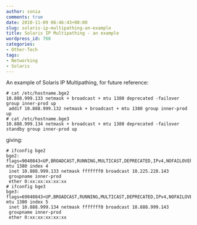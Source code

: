 ```yaml
---
author: sonia
comments: true
date: 2010-11-09 06:46:43+00:00
slug: solaris-ip-multipathing-an-example
title: Solaris IP Multipathing - an example
wordpress_id: 768
categories:
- Other-Tech
tags:
- Networking
- Solaris
---
```


An example of Solaris IP Multipathing, for future reference:

    
    # cat /etc/hostname.bge2
    10.888.999.133 netmask + broadcast + mtu 1380 deprecated -failover group inner-prod up 
     addif 10.888.999.132 netmask + broadcast + mtu 1380 group inner-prod up
    # cat /etc/hostname.bge3
    10.888.999.134 netmask + broadcast + mtu 1380 deprecated -failover standby group inner-prod up


giving:

    
    # ifconfig bge2
    bge2: flags=9040843<UP,BROADCAST,RUNNING,MULTICAST,DEPRECATED,IPv4,NOFAILOVER> mtu 1380 index 4
     inet 10.888.999.133 netmask fffffff0 broadcast 10.225.228.143
     groupname inner-prod
     ether 0:xx:xx:xx:xx:xx
    # ifconfig bge3
    bge3: flags=69040843<UP,BROADCAST,RUNNING,MULTICAST,DEPRECATED,IPv4,NOFAILOVER,STANDBY,INACTIVE> mtu 1380 index 5
     inet 10.888.999.134 netmask fffffff0 broadcast 10.888.999.143
     groupname inner-prod
     ether 0:xx:xx:xx:xx:xx
    
